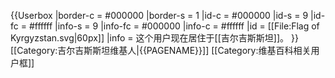 {{Userbox
  |border-c = #000000
  |border-s = 1
  |id-c     = #000000
  |id-s     = 9
  |id-fc    = #ffffff
  |info-s   = 9
  |info-fc  = #000000
  |info-c   = #ffffff
  |id       = [[File:Flag of Kyrgyzstan.svg|60px]]
  |info     = 这个用户现在居住于[[吉尔吉斯斯坦]]。
}}
[[Category:吉尔吉斯斯坦维基人|{{PAGENAME}}]]
<noinclude>[[Category:维基百科相关用户框]]</noinclude>